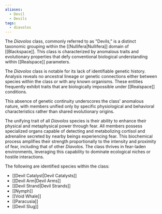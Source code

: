 ```yaml
---
aliases:
  - Devil
  - Devils
tags:
  - diavolos
---
```

The *Diavolos* class, commonly referred to as "Devils," is a distinct taxonomic grouping within the [[Nullifera|Nullifera]] domain of [[Blackspace]]. This class is characterized by anomalous traits and evolutionary properties that defy conventional biological understanding within [[Realspace]] parameters.

The *Diavolos* class is notable for its lack of identifiable genetic history. Analysis reveals no ancestral lineage or genetic connections either between species within the class or with any known organisms. These entities frequently exhibit traits that are biologically impossible under [[Realspace]] conditions.  

This absence of genetic continuity underscores the class' anomalous nature, with members unified only by specific physiological and behavioral characteristics rather than shared evolutionary origins.

The unifying trait of all *Diavolos* species is their ability to enhance their physical and metaphysical power through fear. All members possess specialized organs capable of detecting and metabolizing cortisol and adrenaline secreted by nearby beings experiencing fear. This biochemical process amplifies their strength proportionally to the intensity and proximity of fear, including that of other *Diavolos*. The class thrives in fear-laden environments, leveraging this capability to dominate ecological niches or hostile interactions.

The following are identified species within the class:  
- [[Devil Catalyst|Devil Catalysts]]
- [[Devil Arm|Devil Arms]]
- [[Devil Strand|Devil Strands]]
- [[Nymph]]
- [[Void Whale]]
- [[Paracusia]]
- [[Devil Slug]]